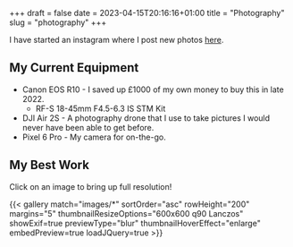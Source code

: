 +++ 
draft = false
date = 2023-04-15T20:16:16+01:00
title = "Photography"
slug = "photography" 
+++

I have started an instagram where I post new photos [here](https://instagram.com/xander.pics).

## My Current Equipment

- Canon EOS R10 - I saved up £1000 of my own money to buy this in late 2022.
  - RF-S 18-45mm F4.5-6.3 IS STM Kit
- DJI Air 2S - A photography drone that I use to take pictures I would never have been able to get before.
- Pixel 6 Pro - My camera for on-the-go.

## My Best Work

Click on an image to bring up full resolution!

{{< gallery match="images/*" sortOrder="asc" rowHeight="200" margins="5" thumbnailResizeOptions="600x600 q90 Lanczos" showExif=true previewType="blur" thumbnailHoverEffect="enlarge" embedPreview=true loadJQuery=true >}}

